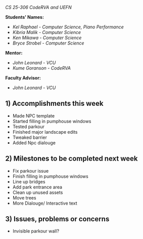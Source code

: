 *CS 25-306 CodeRVA and UEFN*

**Students' Names:**
- *Kel Raphael* - *Computer Science, Piano Performance*
- *Kibria Malik* - *Computer Science*
- *Ken Mikawa* - *Computer Science*
- *Bryce Strobel* - *Computer Science*

**Mentor:**
- *John Leonard* - *VCU*
- *Kume Goranson* - *CodeRVA*

**Faculty Advisor:**
- *John Leonard*  - *VCU*

## 1) Accomplishments this week ##
- Made NPC template
- Started filling in pumphouse windows
- Tested parkour
- Finished major landscape edits
- Tweaked barrier
- Added Npc dialouge

## 2) Milestones to be completed next week ##
- Fix parkour issue
- Finish filling in pumphouse windows
- Line up bridges
- Add park entrance area
- Clean up unused assets
- Move trees
- More Dialouge/ Interactive text

## 3) Issues, problems or concerns ##
- Invisible parkour wall?
